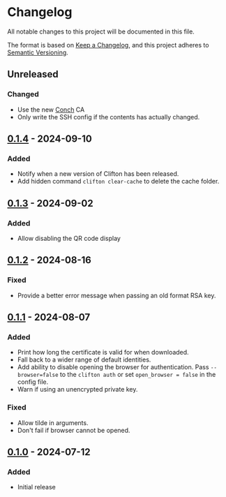 # Changelog

All notable changes to this project will be documented in this file.

The format is based on [Keep a Changelog](https://keepachangelog.com/en/1.0.0/), and this project adheres to [Semantic Versioning](https://semver.org/spec/v2.0.0.html).

## Unreleased
### Changed
- Use the new [Conch](https://github.com/isambard-sc/conch/) CA
- Only write the SSH config if the contents has actually changed.

## [0.1.4] - 2024-09-10
### Added
- Notify when a new version of Clifton has been released.
- Add hidden command `clifton clear-cache` to delete the cache folder.

## [0.1.3] - 2024-09-02
### Added
- Allow disabling the QR code display

## [0.1.2] - 2024-08-16
### Fixed
- Provide a better error message when passing an old format RSA key.

## [0.1.1] - 2024-08-07
### Added
- Print how long the certificate is valid for when downloaded.
- Fall back to a wider range of default identities.
- Add ability to disable opening the browser for authentication. Pass `--browser=false` to the `clifton auth` or set `open_browser = false` in the config file.
- Warn if using an unencrypted private key.

### Fixed
- Allow tilde in arguments.
- Don't fail if browser cannot be opened.

## [0.1.0] - 2024-07-12
### Added
- Initial release

[0.1.4]: https://github.com/isambard-sc/clifton/releases/tag/0.1.4
[0.1.3]: https://github.com/isambard-sc/clifton/releases/tag/0.1.3
[0.1.2]: https://github.com/isambard-sc/clifton/releases/tag/0.1.2
[0.1.1]: https://github.com/isambard-sc/clifton/releases/tag/0.1.1
[0.1.0]: https://github.com/isambard-sc/clifton/releases/tag/0.1.0
